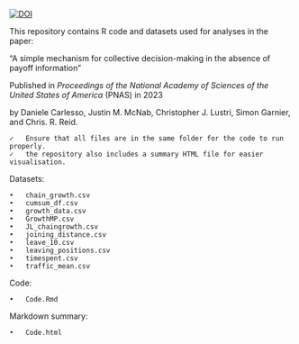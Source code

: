 [![DOI](https://zenodo.org/badge/654817092.svg)](https://zenodo.org/badge/latestdoi/654817092)

This repository contains R code and datasets used for analyses in the paper: 

“A simple mechanism for collective decision-making in the absence of payoff information” 

Published in _Proceedings of the National Academy of Sciences of the United States of America_ (PNAS) in 2023 

by Daniele Carlesso, Justin M. McNab, Christopher J. Lustri, Simon Garnier, and Chris. R. Reid. 

	✓	Ensure that all files are in the same folder for the code to run properly.
	✓	the repository also includes a summary HTML file for easier visualisation.

Datasets:

	•	chain_growth.csv
	•	cumsum_df.csv
	•	growth_data.csv
	•	GrowthMP.csv
	•	JL_chaingrowth.csv
	•	joining_distance.csv
	•	leave_10.csv
	•	leaving_positions.csv
	•	timespent.csv
	•	traffic_mean.csv

Code:

	•	Code.Rmd

Markdown summary:

	•	Code.html
